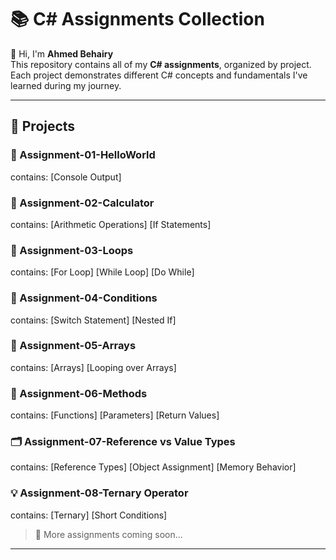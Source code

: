 # 📚 C# Assignments Collection

👋 Hi, I'm **Ahmed Behairy**  
This repository contains all of my **C# assignments**, organized by project.  
Each project demonstrates different C# concepts and fundamentals I've learned during my journey.

---

## 📁 Projects

### 🚀 Assignment-01-HelloWorld  
   contains: [Console Output]

### 🧮 Assignment-02-Calculator  
   contains: [Arithmetic Operations] [If Statements]

### 🔁 Assignment-03-Loops  
   contains: [For Loop] [While Loop] [Do While]

### 🔀 Assignment-04-Conditions  
   contains: [Switch Statement] [Nested If]

### 🔢 Assignment-05-Arrays  
   contains: [Arrays] [Looping over Arrays]

### 🧠 Assignment-06-Methods  
   contains: [Functions] [Parameters] [Return Values]

### 🗂️ Assignment-07-Reference vs Value Types  
   contains: [Reference Types] [Object Assignment] [Memory Behavior]

### 💡 Assignment-08-Ternary Operator  
   contains: [Ternary] [Short Conditions]

> 🔄 More assignments coming soon...

---

